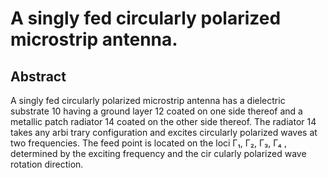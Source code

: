 # A singly fed circularly polarized microstrip antenna.

## Abstract
A singly fed circularly polarized microstrip antenna has a dielectric substrate 10 having a ground layer 12 coated on one side thereof and a metallic patch radiator 14 coated on the other side thereof. The radiator 14 takes any arbi trary configuration and excites circularly polarized waves at two frequencies. The feed point is located on the loci Γ₁, Γ₂, Γ₃, Γ₄ , determined by the exciting frequency and the cir cularly polarized wave rotation direction.